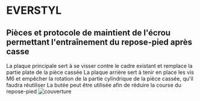 # EVERSTYL
## Pièces et protocole de maintient de l'écrou permettant l'entraînement du repose-pied après casse

La plaque principale sert à se visser contre le cadre existant et remplace la partie plate de la pièce cassée
La plaque arrière sert à tenir en place les vis M6 et empêcher la rotation de la partie cylindrique de la pièce cassée, qu'il faudra réutiliser
La butée peut être utilisée afin de réduire la course du repose-pied
![couverture](https://i.imgur.com/rv4tX3P.png)
